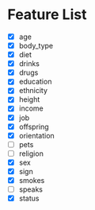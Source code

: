 # Feature List

- [x] age
- [x] body_type
- [x] diet
- [x] drinks
- [x] drugs
- [x] education
- [x] ethnicity
- [x] height
- [x] income
- [x] job
- [x] offspring
- [x] orientation
- [ ] pets
- [ ] religion
- [x] sex
- [x] sign
- [x] smokes
- [ ] speaks
- [x] status
